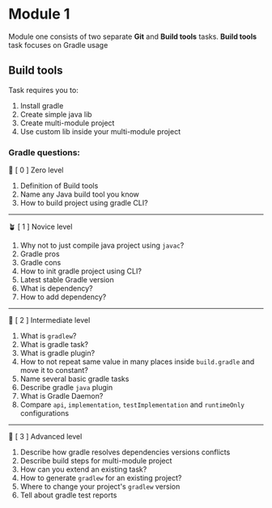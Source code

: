 # Module 1

Module one consists of two separate **Git** and **Build tools** tasks. 
**Build tools** task focuses on Gradle usage

## Build tools

Task requires you to:
1. Install gradle
2. Create simple java lib
3. Create multi-module project
4. Use custom lib inside your multi-module project

### Gradle questions:

🌱 [ 0 ] Zero level

1. Definition of Build tools
2. Name any Java build tool you know
3. How to build project using gradle CLI?

---

🪴 [ 1 ] Novice level

1. Why not to just compile java project using `javac`?
2. Gradle pros
3. Gradle cons
4. How to init gradle project using CLI?
5. Latest stable Gradle version
6. What is dependency?
7. How to add dependency?

----

🌳 [ 2 ] Intermediate level

1. What is `gradlew`?
2. What is gradle task?
3. What is gradle plugin?
4. How to not repeat same value in many places inside `build.gradle`
   and move it to constant?
5. Name several basic gradle tasks
6. Describe gradle `java` plugin
7. What is Gradle Daemon?
8. Compare `api`, `implementation`, `testImplementation` and
   `runtimeOnly` configurations

---

🍁 [ 3 ] Advanced level

1. Describe how gradle resolves dependencies versions conflicts
2. Describe build steps for multi-module project
3. How can you extend an existing task?
4. How to generate `gradlew` for an existing project?
5. Where to change your project's `gradlew` version
6. Tell about gradle test reports

